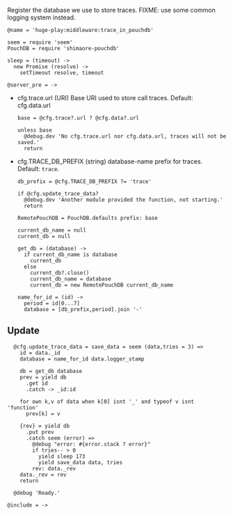 Register the database we use to store traces.
FIXME: use some common logging system instead.

    @name = 'huge-play:middleware:trace_in_pouchdb'

    seem = require 'seem'
    PouchDB = require 'shimaore-pouchdb'

    sleep = (timeout) ->
      new Promise (resolve) ->
        setTimeout resolve, timeout

    @server_pre = ->

* cfg.trace.url (URI) Base URI used to store call traces. Default: cfg.data.url

      base = @cfg.trace?.url ? @cfg.data?.url

      unless base
        @debug.dev 'No cfg.trace.url nor cfg.data.url, traces will not be saved.'
        return

* cfg.TRACE_DB_PREFIX (string) database-name prefix for traces. Default: `trace`.

      db_prefix = @cfg.TRACE_DB_PREFIX ?= 'trace'

      if @cfg.update_trace_data?
        @debug.dev 'Another module provided the function, not starting.'
        return

      RemotePouchDB = PouchDB.defaults prefix: base

      current_db_name = null
      current_db = null

      get_db = (database) ->
        if current_db_name is database
          current_db
        else
          current_db?.close()
          current_db_name = database
          current_db = new RemotePouchDB current_db_name

      name_for_id = (id) ->
        period = id[0...7]
        database = [db_prefix,period].join '-'

Update
------

      @cfg.update_trace_data = save_data = seem (data,tries = 3) =>
        id = data._id
        database = name_for_id data.logger_stamp

        db = get_db database
        prev = yield db
          .get id
          .catch -> _id:id

        for own k,v of data when k[0] isnt '_' and typeof v isnt 'function'
          prev[k] = v

        {rev} = yield db
          .put prev
          .catch seem (error) =>
            @debug "error: #{error.stack ? error}"
            if tries-- > 0
              yield sleep 173
              yield save_data data, tries
            rev: data._rev
        data._rev = rev
        return

      @debug 'Ready.'

    @include = ->
